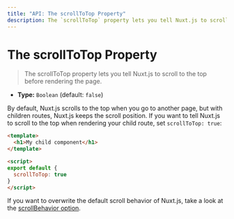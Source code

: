 ```yaml
---
title: "API: The scrollToTop Property"
description: The `scrollToTop` property lets you tell Nuxt.js to scroll to the top before rendering the page.
---
```


# The scrollToTop Property

> The scrollToTop property lets you tell Nuxt.js to scroll to the top before rendering the page.

- **Type:** `Boolean` (default: `false`)

By default, Nuxt.js scrolls to the top when you go to another page, but with children routes, Nuxt.js keeps the scroll position. If you want to tell Nuxt.js to scroll to the top when rendering your child route, set `scrollToTop: true`:

```html
<template>
  <h1>My child component</h1>
</template>

<script>
export default {
  scrollToTop: true
}
</script>
```

If you want to overwrite the default scroll behavior of Nuxt.js, take a look at the [scrollBehavior option](/api/configuration-router#scrollBehavior).
